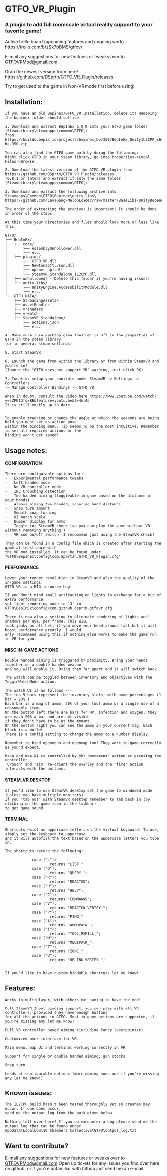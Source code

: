 # GTFO_VR_Plugin
### A plugin to add full roomscale virtual reality support to your favorite game!

Active trello board (upcoming features and ongoing work) - https://trello.com/b/zSk7bBMS/gtfovr

E-mail any suggestions for new features or tweaks over to GTFOVRMod@gmail.com

Grab the newest version from here! https://github.com/DSprtn/GTFO_VR_Plugin/releases

Try to get used to the game in Non-VR mode first before using! 

## Installation: 


	If you have an old Bepinex/GTFO_VR installation, delete it! Removing the bepinex folder should suffice.
	
 	1. Download and extract BepInEx 6.0.0 into your GTFO game folder (SteamLibrary\steamapps\common\GTFO\)
	from https://builds.bepis.io/projects/bepinex_be/350/BepInEx_UnityIL2CPP_x64_07a69cf_6.0.0-be.350.zip
	
	You can also find the GTFO game path by doing the following:
	Right click GTFO in your Steam library, go into Properties->Local Files->Browse
	
	2. Download the latest version of the GTFO_VR plugin from https://github.com/DSprtn/GTFO_VR_Plugin/releases 
	(0.8.1 or later) and extract it into the same folder (SteamLibrary\steamapps\common\GTFO\)
	
	3. Download and extract the following archive into Steamapps\Common\GTFO\Bepinex\unity-libs\ 
	https://github.com/LavaGang/MelonLoader/raw/master/BaseLibs/UnityDependencies/2019.4.1.zip
	
	The order of extracting the archives is important! It should be done in order of the steps.
	
	At this time your directories and files should look more or less like this:
	
	GTFO/
	├── BepInEx/
	│   ├── core/
	│       ├── AssemblyUnhollower.dll
	|       ├── etc.
	│   ├── plugins/
	│       ├── GTFO_VR.dll
	│       ├── Newtonsoft.Json.dll
	│       ├── openvr_api.dll
	│       └── SteamVR_Standalone_IL2CPP.dll
	│   ├── unhollowed/ - Delete this folder if you're having issues!
	│   └── unity-libs/
	│       ├── UnityEngine.AccessbilityModule.dll
	│       ├── etc.
	└── GTFO_DATA/
	    ├── StreamingAssets/
		├── AssetBundles
		├── vrshaders
		├── vrwatch
		├── SteamVR_Standalone/
		    ├── actions.json
		    ├── etc.
	
	4. Make sure 'use desktop game theatre' is off in the properties of GTFO in the steam library 
	(or in general steam settings)
	
	5. Start SteamVR
	
	6. Launch the game from within the library or from within SteamVR and you're in!
	(Ignore the "GTFO does not support VR" warning, just click OK)
	
	7. Tweak or setup your controls under SteamVR -> Settings -> Controllers 
	-> Manage Controller Bindings -> GTFO VR
	
	When in doubt, consult the video here https://www.youtube.com/watch?v=sZPK1GfqxBE&feature=youtu.be&t=4m14s
	It is still mostly up to date.
	
	
	To enable tracking or change the angle at which the weapons are being held you must set an action pose 
	within the binding menu. Tip seems to be the most intuitive. Remember to set all required actions or the 
	binding won't get saved!
	
	
## Usage notes:

#### CONFIGURATION 
	
	There are configurable options for:
	-	Experimental performance tweaks 
	-	Left handed mode 
	-	No VR controller mode
	- 	IRL Crouching detection 
	-	Two handed aiming (toggleable in-game based on the distance of your hands)
	-	Always aiming two handed, ignoring hand distance
	- 	Snap turn amount
	-	Smooth snap turning
	-	UI Watch scale
	-	Number display for ammo
	- 	Toggle for SteamVR check (so you can play the game without VR without removing anything!) 
	-	VR mod on/off switch (I recommend just using the SteamVR check)

	They can be found in a config file which is created after starting the game at least once with 
	the VR mod installed. It can be found under "GTFO\BepInEx\config\com.Spartan.GTFO_VR_Plugin.cfg"

#### PERFORMANCE

	Lower your render resolution in SteamVR and also the quality of the in-game settings. 
	GTFO VR is a BIG resource hog!
	
	If you don't mind small artifacting on lights in exchange for a bit of extra performance
	set light rendering mode to '3' in GTFO\BepInEx\config\com.github.dsprtn.gtfovr.cfg
	
	There is now also a setting to alternate rendering of lights and shadows per eye, per frame. This WILL
	look janky as all hell if you move your head around fast but it will boost performance greatly. I would
	only recommend using this if nothing else works to make the game run in VR for you.
	
#### MISC IN-GAME ACTIONS

	Double handed aiming is triggered by proximity. Bring your hands together on a double handed weapon 
	and you will enable it. Bring them far apart and it will switch back. 
	
	The watch can be toggled between inventory and objectives with the ToggleWatchMode action.
	
	The watch UI is as follows ---
	The top 5 bars represent the inventory slots, with ammo percentages (1 bar = 20%.)
	Each bar is a mag of ammo, 20% of your tool ammo or a single use of a consumable item. 
	On the bottom left there are bars for HP, infection and oxygen, they are each 20% a bar and are not visible 
	if they don't have to be at the moment. 
	On the bottom right you can see the ammo in your current mag. Each block is a bullet.
	There is a config setting to change the ammo to a number display.
	
	Remember to bind openmenu and openmap too! They work in-game correctly as you'd expect.
	
	Menu and map UI is controlled by the 'movement' action or pointing the controller. 
	'Crouch' and 'aim' re-orient the overlay and the 'fire' action interacts with the buttons.
	
#### STEAM_VR DESKTOP 
	
	If you'd like to use SteamVR desktop set the game to windowed mode (unless you have multiple monitors) 
	If you 'tab out' with SteamVR desktop remember to tab back in (by clicking on the game icon in the taskbar) 
	to get game sound.
	
	
#### TERMINAL
	
	Shortcuts exist as uppercase letters on the virtual keyboard. To use, simply set the keyboard to uppercase 
	and it will autofill the text based on the uppercase letters you type in.
	
	The shortcuts return the following:
	
                case ("L"):
                        returns "LIST ";
                case ("Q"):
                        returns "QUERY ";
                case ("R"):
                        returns "REACTOR";
                case ("H"):
                        returns "HELP";
                case ("C"):
                        returns "COMMANDS";
                case ("V"):
                        returns "REACTOR_VERIFY ";
                case ("P"):
                        returns "PING ";
                case ("A"):
                        returns "AMMOPACK_";
                case ("T"):
                        returns "TOOL_REFILL_";
                case ("M"):
                        returns "MEDIPACK_";
                case ("Z"):
                        returns "ZONE_";
                case ("U"):
                        returns "UPLINK_VERIFY ";
		

	If you'd like to have custom bindable shortcuts let me know! 
				
## Features:
	Works in multiplayer, with others not having to have the mod!
	
	Full SteamVR_Input binding support, you can play with all VR controllers, provided they have enough buttons 
	for all the actions in GTFO. Most in-game actions are supported, if you're missing any let me know!
	
	Full VR controller based aiming (including fancy laserpointer)
		
	Customized user interface for VR
	
	Main menu, map UI and terminal working correctly in VR
	
	Support for single or double handed aiming, gun stocks
	
	Snap turn
	
	Loads of configurable options (more coming soon and if you're missing any let me know!)
	
## Known issues: 

	The IL2CPP build hasn't been tested thoroughly yet so crashes may occur. If one does occur,
	send me the output log from the path given below.
	
	Nothing left over here! If you do encounter a bug please send me the output log that can be found under 
	AppData\LocalLow\10 Chambers Collective\GTFO\output_log.txt

## Want to contribute?

E-mail any suggestions for new features or tweaks over to GTFOVRMod@gmail.com
Open up tickets for any issues you find over here on github, 
or if you're unfamiliar with Github just send me an e-mail.
